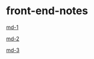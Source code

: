 # front-end-notes


[md-1](./md-1/README.md)

[md-2](./md-2/README.md)

[md-3](./md-3/README.md)



